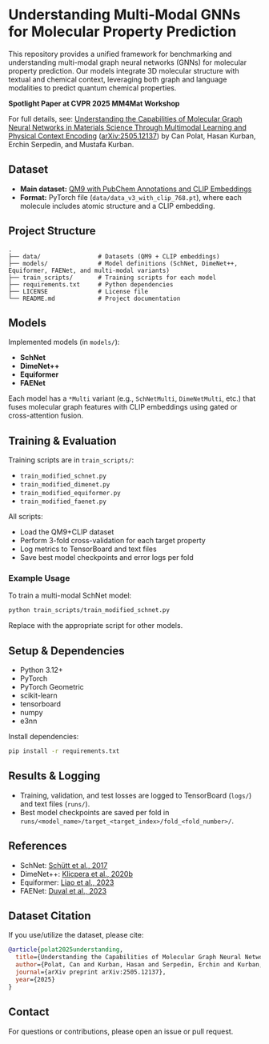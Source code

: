 # Understanding Multi-Modal GNNs for Molecular Property Prediction

This repository provides a unified framework for benchmarking and understanding multi-modal graph neural networks (GNNs) for molecular property prediction. Our models integrate 3D molecular structure with textual and chemical context, leveraging both graph and language modalities to predict quantum chemical properties.

**Spotlight Paper at CVPR 2025 MM4Mat Workshop**

For full details, see: [Understanding the Capabilities of Molecular Graph Neural Networks in Materials Science Through Multimodal Learning and Physical Context Encoding](https://arxiv.org/abs/2505.12137) ([arXiv:2505.12137](https://arxiv.org/abs/2505.12137)) by Can Polat, Hasan Kurban, Erchin Serpedin, and Mustafa Kurban. 

## Dataset

- **Main dataset:** [QM9 with PubChem Annotations and CLIP Embeddings](https://figshare.com/articles/dataset/QM9_with_PubChem_Annotations_as_in_Understanding_the_Capabilities_of_Molecular_Graph_Neural_Networks_in_Materials_Science_Through_Multimodal_Learning_and_Physical_Context_Encoding_/29203637?file=55004297)
- **Format:** PyTorch file (`data/data_v3_with_clip_768.pt`), where each molecule includes atomic structure and a CLIP embedding.

## Project Structure

```
.
├── data/                # Datasets (QM9 + CLIP embeddings)
├── models/              # Model definitions (SchNet, DimeNet++, Equiformer, FAENet, and multi-modal variants)
├── train_scripts/       # Training scripts for each model
├── requirements.txt     # Python dependencies
├── LICENSE              # License file
└── README.md            # Project documentation
```

## Models

Implemented models (in `models/`):
- **SchNet**
- **DimeNet++** 
- **Equiformer** 
- **FAENet** 

Each model has a `*Multi` variant (e.g., `SchNetMulti`, `DimeNetMulti`, etc.) that fuses molecular graph features with CLIP embeddings using gated or cross-attention fusion.

## Training & Evaluation

Training scripts are in `train_scripts/`:
- `train_modified_schnet.py`
- `train_modified_dimenet.py`
- `train_modified_equiformer.py`
- `train_modified_faenet.py`

All scripts:
- Load the QM9+CLIP dataset
- Perform 3-fold cross-validation for each target property
- Log metrics to TensorBoard and text files
- Save best model checkpoints and error logs per fold

### Example Usage

To train a multi-modal SchNet model:
```bash
python train_scripts/train_modified_schnet.py
```

Replace with the appropriate script for other models.

## Setup & Dependencies

- Python 3.12+
- PyTorch
- PyTorch Geometric
- scikit-learn
- tensorboard
- numpy
- e3nn

Install dependencies:
```bash
pip install -r requirements.txt
```

## Results & Logging

- Training, validation, and test losses are logged to TensorBoard (`logs/`) and text files (`runs/`).
- Best model checkpoints are saved per fold in `runs/<model_name>/target_<target_index>/fold_<fold_number>/`.

## References
- SchNet: [Schütt et al., 2017](https://arxiv.org/abs/1706.08566)
- DimeNet++: [Klicpera et al., 2020b](https://arxiv.org/abs/2011.14115)
- Equiformer: [Liao et al., 2023](https://arxiv.org/abs/2206.11990)
- FAENet: [Duval et al., 2023](https://arxiv.org/abs/2305.05577)

## Dataset Citation
If you use/utilize the dataset, please cite:

```bibtex
@article{polat2025understanding,
  title={Understanding the Capabilities of Molecular Graph Neural Networks in Materials Science Through Multimodal Learning and Physical Context Encoding},
  author={Polat, Can and Kurban, Hasan and Serpedin, Erchin and Kurban, Mustafa},
  journal={arXiv preprint arXiv:2505.12137},
  year={2025}
}
```

## Contact
For questions or contributions, please open an issue or pull request.